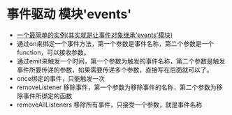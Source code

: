 # 事件驱动  模块'events'
- [一个最简单的实例(其实就是让事件对象继承'events'模块)](./01、event_base.js) 
- 通过on来绑定一个事件方法，第一个参数是事件名称，第二个参数是一个function，可以接收参数。
- 通过emit来触发一个时间，第一个参数为触发的事件名称，第二个参数是触发事件所要传递的参数，如果需要传递多个参数，直接写在后面就可以了。
- once绑定的事件，只能触发一次
- removeListener 移除事件，第一个参数为移除事件的名称，第二个参数为移除事件所绑定的函数
- removeAllListeners 移除所有事件，只接受一个参数，就是事件名称


